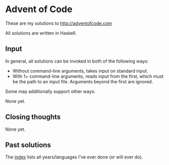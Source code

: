 # Advent of Code

These are my solutions to http://adventofcode.com

All solutions are written in Haskell.

## Input

In general, all solutions can be invoked in both of the following ways:

* Without command-line arguments, takes input on standard input.
* With 1+ command-line arguments, reads input from the first, which must be the path to an input file.
  Arguments beyond the first are ignored.

Some may additionally support other ways:

None yet.

## Closing thoughts

None yet.

## Past solutions

The [index](https://github.com/petertseng/adventofcode-common/blob/master/index.md) lists all years/languages I've ever done (or will ever do).
